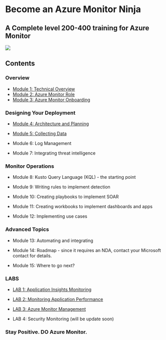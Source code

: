 # Become an Azure Monitor Ninja

## A Complete level 200-400 training for Azure Monitor 

<img src="https://github.com/eshlomo1/Azure-Monitor-Ninja-Training.MD/blob/master/Media/AzureMonito_WS1.png">

## Contents

### Overview

* [Module 1: Technical Overview](https://github.com/eshlomo1/Azure-Monitor-Ninja-Training.MD/blob/master/Overview/Module%201:%20Technical%20Overview.MD)
* [Module 2: Azure Monitor Role](https://github.com/eshlomo1/Azure-Monitor-Ninja-Training.MD/blob/master/Overview/Module%202:%20Azure%20Monitor%20Role.MD)
* [Module 3: Azure Monitor Onboarding](https://github.com/eshlomo1/Azure-Monitor-Ninja-Training.MD/blob/master/Overview/Module%203:%20Azure%20Monitor%20Onboarding.MD)

### Designing Your Deployment

* [Module 4: Architecture and Planning](https://github.com/eshlomo1/Azure-Monitor-Ninja-Training.MD/blob/master/Designing%20Your%20Deployment/Module%204:%20Architecture%20and%20Planning.MD)

* [Module 5: Collecting Data](https://github.com/eshlomo1/Azure-Monitor-Ninja-Training.MD/blob/master/Designing%20Your%20Deployment/Module%205:%20Collecting%20Data.MD)

* Module 6: Log Management

* Module 7: Integrating threat intelligence

### Monitor Operations

* Module 8: Kusto Query Language (KQL) - the starting point

* Module 9: Writing rules to implement detection

* Module 10: Creating playbooks to implement SOAR

* Module 11: Creating workbooks to implement dashboards and apps

* Module 12: Implementing use cases

### Advanced Topics

* Module 13: Automating and integrating 

* Module 14: Roadmap - since it requires an NDA, contact your Microsoft contact for details.

* Module 15: Where to go next?

### LABS

* [LAB 1: Application Insights Monitoring](https://github.com/eshlomo1/Azure-Monitor-Ninja-Training.MD/blob/master/LABS/LAB%201:%20Application%20Insights%20Monitoring.MD)

* [LAB 2: Monitoring Application Performance](https://github.com/eshlomo1/Azure-Monitor-Ninja-Training.MD/blob/master/LABS/LAB%202:%20Monitoring%20Application%20Performance.MD)

* [LAB 3: Azure Monitor Management](https://github.com/eshlomo1/Azure-Monitor-Ninja-Training.MD/blob/master/LABS/LAB%203:%20Azure%20Monitor%20%20Management.MD)

* LAB 4: Security Monitoring (will be update soon)

### Stay Positive. DO Azure Monitor.


